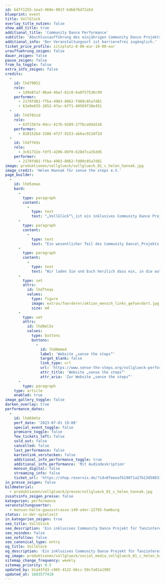 ```yaml
---
id: bdff1255-1ea3-460e-901f-bdb676d72a5d
blueprint: event
title: VollGlück
overlay_title_nutzen: false
show_add_title: true
additional_title: 'Community Dance Performance'
subtitle: 'Abschlussaufführung des einjährigen Community Dance Projekts „VollGlück“'
additional_info: 'Der Veranstaltungsort ist barrierefrei zugänglich.'
ticket_price_profile: sitzplatz-8-00-eur-10-00-eur
urauffuehrung_zeigen: false
dauer_zeigen: false
pause_zeigen: false
from_to_toggle: false
extra_info_zeigen: false
credits:
  -
    id: lhd79052
    role:
      - 1d9e87a7-0ba4-4ba7-81c0-6a0f57536c99
    performer:
      - 2170fd81-ffba-4983-8062-fd89c85a7d81
      - 61e0e655-1052-47ac-bff1-40569f38e451
  -
    id: lhd781sd
    role:
      - 63f15b7e-9dcc-417b-9289-27f6ca9da518
    performer:
      - 828152bd-3386-4f2f-9153-ab6ac913df2d
  -
    id: lhd77k9s
    role:
      - 3c61732e-fdf5-4206-89f0-628d7ca35dd5
    performer:
      - 2170fd81-ffba-4983-8062-fd89c85a7d81
image: produktionen/vollglueck/vollglueck_01_c_helen_hannak.jpg
image_credit: 'Helen Hannak für sense the steps e.V.'
page_builder:
  -
    id: lhd5zmao
    bard:
      -
        type: paragraph
        content:
          -
            type: text
            text: "„VollGlück“\_ist ein inklusives Community Dance Projekt für Tanzinteressierte in Hamburg und Barmstedt. In 30 Community Dance Workshops zwischen September 2022 bis Mai 2023 arbeiten die Teilnehmer:innen an vier unterschiedlichen Standorten an diesem besonderen Projekt."
      -
        type: paragraph
        content:
          -
            type: text
            text: "Ein wesentlicher Teil des Community Dance\_Projekts „VollGlück“ ist eine aktive und kreative Teilnahme an den Tanzworkshops und die Mitgestaltung der getanzten Choreografien. "
      -
        type: paragraph
        content:
          -
            type: text
            text: "Wir laden Sie und Euch herzlich dazu ein, in die authentische und einzigartige Performance einzutauchen. Vielleicht spürt auch Ihr ein wenig von dem\_VollGlück, das bei den Workshops entstanden ist."
      -
        type: set
        attrs:
          id: lhd7teqv
          values:
            type: figure
            image: extras/foerderer/aktion_mensch_links_gefoerdert.jpg
            size: md
      -
        type: set
        attrs:
          id: lhd8ml5x
          values:
            type: buttons
            buttons:
              -
                id: lhd8mme4
                label: 'Website „sense the steps“'
                target_blank: false
                link_type: url
                url: 'https://www.sense-the-steps.org/vollglueck-performance/'
                attr_title: 'Website „sense the steps“'
                attr_aria: 'Zur Website „sense the steps“'
      -
        type: paragraph
    type: article
    enabled: true
image_gallery_toggle: false
darken_overlay: true
performance_dates:
  -
    id: lhd694te
    perf_date: '2023-07-01 19:00'
    special_event_toggle: false
    premiere_toggle: false
    few_tickets_left: false
    sold_out: false
    cancelled: false
    last_performance: false
    kartenlink_verstecken: false
    additional_info_performance_toggle: true
    additional_info_performance: 'Mit Audiodeskription'
    monsun_digital: false
    streaming_info: false
    ticket_url: 'https://shop.reservix.de/?id=8feeeafb19071a27b13d5083379d95183e9ab490f2f135faf80b2fecfc1ba00f2aba7ad8945f4a4292549eb86feddc1b&vID=7337&eventGrpID=435865&eventID=2110618'
in_presse_zeigen: false
bildmaterial:
  - produktionen/vollglueck/presse/vollglueck_01_c_helen_hannak.jpg
zusatsinfo_zeigen_presse: false
kategorien: performance
veranstaltungsoerter:
  - monsun-halle-gaussstrasse-149-oder-22765-hamburg
status: in-der-spielzeit
in_kategorien_zeigen: true
seo_title: VollGlück
seo_description: 'Ein inklusives Community Dance Projekt für Tanzinteressierte in Hamburg und Barmstedt.'
seo_noindex: false
seo_nofollow: false
seo_canonical_type: entry
og_title: VollGlück
og_description: 'Ein inklusives Community Dance Projekt für Tanzinteressierte in Hamburg und Barmstedt.'
og_image: produktionen/vollglueck/social_media_vollglueck_01_c_helen_hannak.jpg
sitemap_change_frequency: weekly
sitemap_priority: 0.5
updated_by: b1a43fd3-c865-4122-b6cc-50cfa81a1985
updated_at: 1683577410
---
```

